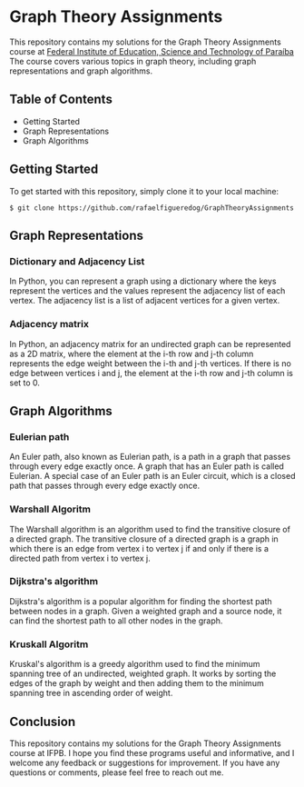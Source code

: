 # Graph Theory Assignments

This repository contains my solutions for the Graph Theory Assignments course at [Federal Institute of Education, Science and Technology of Paraíba](https://www.ifpb.edu.br/en) The course covers various topics in graph theory, including graph representations and graph algorithms. 


## Table of Contents
- Getting Started
- Graph Representations
- Graph Algorithms


## Getting Started
To get started with this repository, simply clone it to your local machine:

~~~shell
$ git clone https://github.com/rafaelfigueredog/GraphTheoryAssignments
~~~

## Graph Representations

### Dictionary and Adjacency List
In Python, you can represent a graph using a dictionary where the keys represent the vertices and the values represent the adjacency list of each vertex. The adjacency list is a list of adjacent vertices for a given vertex. 

### Adjacency matrix

In Python, an adjacency matrix for an undirected graph can be represented as a 2D matrix, where the element at the i-th row and j-th column represents the edge weight between the i-th and j-th vertices. If there is no edge between vertices i and j, the element at the i-th row and j-th column is set to 0.

## Graph Algorithms

### Eulerian path

An Euler path, also known as Eulerian path, is a path in a graph that passes through every edge exactly once. A graph that has an Euler path is called Eulerian. A special case of an Euler path is an Euler circuit, which is a closed path that passes through every edge exactly once.

### Warshall Algoritm 

The Warshall algorithm is an algorithm used to find the transitive closure of a directed graph. The transitive closure of a directed graph is a graph in which there is an edge from vertex i to vertex j if and only if there is a directed path from vertex i to vertex j.

 ### Dijkstra's algorithm 
 
Dijkstra's algorithm is a popular algorithm for finding the shortest path between nodes in a graph. Given a weighted graph and a source node, it can find the shortest path to all other nodes in the graph.

 ### Kruskall Algoritm 
 
Kruskal's algorithm is a greedy algorithm used to find the minimum spanning tree of an undirected, weighted graph. It works by sorting the edges of the graph by weight and then adding them to the minimum spanning tree in ascending order of weight.

## Conclusion
This repository contains my solutions for the Graph Theory Assignments course at IFPB. I hope you find these programs useful and informative, and I welcome any feedback or suggestions for improvement. If you have any questions or comments, please feel free to reach out me.
